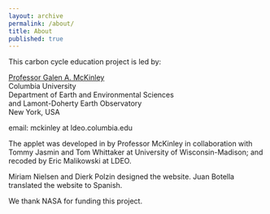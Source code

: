 ```yaml
---
layout: archive
permalink: /about/
title: About
published: true
---
```


This carbon cycle education project is led by:

[Professor Galen A. McKinley](http://mckinley.ldeo.columbia.edu/)
<br>
Columbia University 
<br>
Department of Earth and Environmental Sciences 
<br>
and
Lamont-Doherty Earth Observatory 
<br>
New York, USA 

email: mckinley at ldeo.columbia.edu

The applet was developed in by Professor McKinley in collaboration with Tommy Jasmin and Tom Whittaker at University of Wisconsin-Madison; and recoded by Eric Malikowski at LDEO. 

Miriam Nielsen and Dierk Polzin designed the website. Juan Botella translated the website to Spanish. 

We thank NASA for funding this project.
